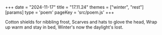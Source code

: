 +++
date = "2024-11-17"
title = "17.11.24"
themes = ["winter", "rest"]
[params]
  type = 'poem'
  pageKey = 'src/poem.js'
+++

Cotton shields for nibbling frost,
Scarves and hats to glove the head,
Wrap up warm and stay in bed,
Winter's now the daylight's lost.
